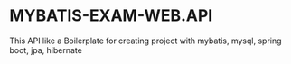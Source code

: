 # MYBATIS-EXAM-WEB.API
This API like a Boilerplate for creating project with mybatis, mysql, spring boot, jpa, hibernate
